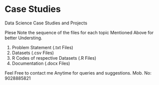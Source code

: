 # Case Studies
Data Science Case Studies and Projects

Plese Note the sequence of the files for each topic Mentioned Above for better Understing.

1. Problem Statement (.txt Files)
2. Datasets (.csv Files)
3. R Codes of respective Datasets (.R Files)
4. Documentation (.docx Files)

Feel Free to contact me Anytime for queries and suggestions.
Mob. No: 9028885821
